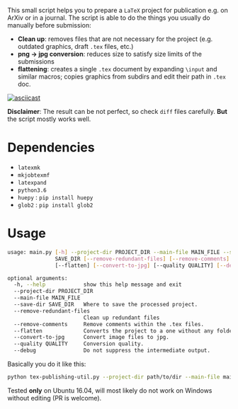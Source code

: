 This small script helps you to prepare a `LaTeX` project for publication e.g. on ArXiv or in a journal. The script is able to do the things you usually do manually before submission:

* __Clean up__: removes files that are not necessary for the project (e.g. outdated graphics, draft `.tex` files, etc.)
* __png -> jpg conversion__: reduces size to satisfy size limits of the submissions 
* __flattening__: creates a single `.tex` document by expanding `\input` and similar macros; copies graphics from subdirs and edit their path in `.tex` doc.

[![asciicast](https://asciinema.org/a/PgZuigtA6H0XphDOmZTpK3c4R.png)](https://asciinema.org/a/PgZuigtA6H0XphDOmZTpK3c4R?speed=3)

**Disclaimer**: The result can be not perfect, so check `diff` files carefully. 
**But** the script mostly works well. 

# Dependencies

- `latexmk`
- `mkjobtexmf`
- `latexpand`
- `python3.6`
- `huepy` : `pip install huepy`
- `glob2` : `pip install glob2`

# Usage 

```bash
usage: main.py [-h] --project-dir PROJECT_DIR --main-file MAIN_FILE --save-dir
               SAVE_DIR [--remove-redundant-files] [--remove-comments]
               [--flatten] [--convert-to-jpg] [--quality QUALITY] [--debug]

optional arguments:
  -h, --help            show this help message and exit
  --project-dir PROJECT_DIR
  --main-file MAIN_FILE
  --save-dir SAVE_DIR   Where to save the processed project.
  --remove-redundant-files
                        Clean up redundant files
  --remove-comments     Remove comments within the .tex files.
  --flatten             Converts the project to a one without any folders.
  --convert-to-jpg      Convert image files to jpg.
  --quality QUALITY     Conversion quality.
  --debug               Do not suppress the intermediate output.

```

Basically you do it like this:
```bash
python tex-publishing-util.py --project-dir path/to/dir --main-file main.tex --save-dir out --remove-redundant-files --remove-comments  --flatten --convert-to-jpg
```

Tested __only__ on Ubuntu 16.04, will most likely do not work on Windows without editing (PR is welcome).
